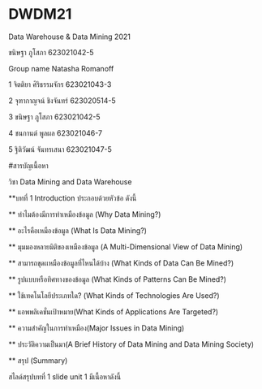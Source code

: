 # DWDM21
Data Warehouse & Data Mining 2021

ขนิษฐา ภูโสภา 623021042-5

Group name Natasha Romanoff

1 จิตติยา ศิริธรรมจักร 623021043-3

2 จุฑากาญจน์ ชิงจันทร์ 623020514-5

3 ขนิษฐา ภูโสภา 623021042-5

4 ชนกานต์ พูลผล 623021046-7

5 ฐิติวัฒน์ จันทรเสนา 623021047-5

#สารบัญเนื้อหา

วิชา Data Mining and Data Warehouse

**บทที่ 1 Introduction ประกอบด้วยหัวข้อ ดังนี้

** ทำไมต้องมีการทำเหมืองข้อมูล (Why Data Mining?)

** อะไรคือเหมืองข้อมูล (What Is Data Mining?)

** มุมมองหลายมิติของเหมืองข้อมูล (A Multi-Dimensional View of Data Mining)

** สามารถขุดเเหมืองข้อมูลที่ไหนได้บ้าง (What Kinds of Data Can Be Mined?)

** รูปแบบหรือทิศทางของข้อมูล (What Kinds of Patterns Can Be Mined?)

** ใช้เทคโนโลยีประเภทใด? (What Kinds of Technologies Are Used?)

** แอพพลิเคชั่นเป้าหมาย(What Kinds of Applications Are Targeted?)

** ความสำคัญในการทำเหมือง(Major Issues in Data Mining)

** ประวัติความเป็นมา(A Brief History of Data Mining and Data Mining Society)

** สรุป (Summary)

สไลด์สรุปบทที่ 1 slide unit 1 มีเนื้อหาดังนี้

